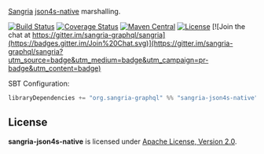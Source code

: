 [Sangria](http://sangria-graphql.org/) [json4s-native](http://json4s.org) marshalling.

[![Build Status](https://travis-ci.org/sangria-graphql/sangria-json4s-native.svg?branch=master)](https://travis-ci.org/sangria-graphql/sangria-json4s-native) [![Coverage Status](http://coveralls.io/repos/sangria-graphql/sangria-json4s-native/badge.svg?branch=master&service=github)](http://coveralls.io/github/sangria-graphql/sangria-json4s-native?branch=master) [![Maven Central](https://maven-badges.herokuapp.com/maven-central/org.sangria-graphql/sangria-json4s-native_2.11/badge.svg)](https://maven-badges.herokuapp.com/maven-central/org.sangria-graphql/sangria-json4s-native_2.11) [![License](http://img.shields.io/:license-Apache%202-brightgreen.svg)](http://www.apache.org/licenses/LICENSE-2.0.txt) [![Join the chat at https://gitter.im/sangria-graphql/sangria](https://badges.gitter.im/Join%20Chat.svg)](https://gitter.im/sangria-graphql/sangria?utm_source=badge&utm_medium=badge&utm_campaign=pr-badge&utm_content=badge)

SBT Configuration:

```scala
libraryDependencies += "org.sangria-graphql" %% "sangria-json4s-native" % "1.0.0"
```

## License

**sangria-json4s-native** is licensed under [Apache License, Version 2.0](http://www.apache.org/licenses/LICENSE-2.0).
